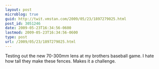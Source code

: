 ```yaml
---
layout: post
microblog: true
guid: http://twit.vmstan.com/2009/05/23/1897279025.html
post_id: 3051246
date: 2009-05-23T16:34:56-0600
lastmod: 2009-05-23T16:34:56-0600
type: post
url: /2009/05/23/1897279025.html
---
```

Testing out the new 70-300mm lens at my brothers baseball game. I hate how tall they make these fences. Makes it a challenge.
